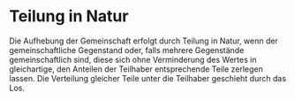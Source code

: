 # Teilung in Natur

Die Aufhebung der Gemeinschaft erfolgt durch Teilung in Natur, wenn der gemeinschaftliche Gegenstand oder, falls mehrere Gegenstände gemeinschaftlich sind, diese sich ohne Verminderung des Wertes in gleichartige, den Anteilen der Teilhaber entsprechende Teile zerlegen lassen. Die Verteilung gleicher Teile unter die Teilhaber geschieht durch das Los. 

